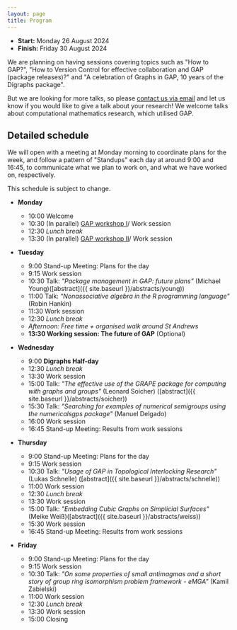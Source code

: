 ```yaml
---
layout: page
title: Program
---
```



* __Start:__ Monday 26 August 2024 <!-- , 9:00 UTC -->
* __Finish:__ Friday 30 August 2024

We are planning on having sessions covering topics such as "How to GAP?", "How to Version Control for effective collaboration and GAP (package releases)?" and "A celebration of Graphs in GAP, 10 years of the Digraphs package".

But we are looking for more talks, so please <a href="mailto:{{site.email}}">contact us via email</a> and let us know if you would like to give a talk about your research! We welcome talks about computational mathematics research, which utilised GAP.
## Detailed schedule

We will open with a meeting at Monday morning to coordinate plans for the week,
and follow a pattern of "Standups" each day at around 9:00 and 16:45, to
communicate what we plan to work on, and what we have worked on, respectively.

This schedule is subject to change. 

- **Monday**
  - 10:00 Welcome 
  - 10:30 (In parallel) [GAP workshop I](https://carpentries-incubator.github.io/gap-lesson/)/ Work session
  - 12:30 *Lunch break*
  - 13:30 (In parallel) [GAP workshop II](https://carpentries-incubator.github.io/gap-lesson/)/ Work session

- **Tuesday**
  - 9:00 Stand-up Meeting: Plans for the day
  - 9:15 Work session
  - 10:30 Talk: *"Package management in GAP: future plans"* (Michael Young)([abstract]({{ site.baseurl }}/abstracts/young))
  - 11:00 Talk: *"Nonassociative algebra in the R programming language"* (Robin Hankin)
  - 11:30 Work session
  - 12:30 *Lunch break*
  - *Afternoon: Free time + organised walk around St Andrews*
  - **13:30 Working session: The future of GAP** (Optional) 

- **Wednesday** 
  - 9:00 **Digraphs Half-day**
  - 12:30 *Lunch break*
  - 13:30 Work session
  - 15:00 Talk: *"The effective use of the GRAPE package for computing with graphs and groups"* (Leonard Soicher) ([abstract]({{ site.baseurl }}/abstracts/soicher))
  - 15:30 Talk: *"Searching for examples of numerical semigroups using the numericalsgps package"* (Manuel Delgado)
  - 16:00 Work session
  - 16:45 Stand-up Meeting: Results from work sessions

- **Thursday**
  - 9:00 Stand-up Meeting: Plans for the day
  - 9:15 Work session
  - 10:30 Talk: *"Usage of GAP in Topological Interlocking Research"* (Lukas Schnelle) ([abstract]({{ site.baseurl }}/abstracts/schnelle))
  - 11:00 Work session
  - 12:30 *Lunch break*
  - 13:30 Work session
  - 15:00 Talk: *"Embedding Cubic Graphs on Simplicial Surfaces"* (Meike Weiß)([abstract]({{ site.baseurl }}/abstracts/weiss))
  - 15:30 Work session
  - 16:45 Stand-up Meeting: Results from work sessions

- **Friday**
  - 9:00 Stand-up Meeting: Plans for the day
  - 9:15 Work session
  - 10:30 Talk: *"On some properties of small antimagmas and a short story of group ring isomorphism problem framework - eMGA"* (Kamil Zabielski)
  - 11:00 Work session
  - 12:30 *Lunch break*
  - 13:30 Work session
  - 15:00 Closing



<!-- 
We will open with a meeting at 10:00 on Monday to coordinate plans for the week,
and follow a pattern of "Standups" each day at around 9:00 and 16:30, to
communicate what we plan to work on, and what we have worked on, respectively.
We will close the meeting at around 15:00 on Friday.

This schedule is the first draft. Additional information will be added soon.


- **Monday**
  - 10:00 Opening of GAPDays 
  - 10:10 Introduction of everyone and final planning of schedule
  - 11:00 Setup session
  - 12:00 *Lunch break*
  - 13:30 Talk: *"The GAPic package"*, Lukas Schnelle ([link](https://github.com/GAP-ART-RWTH/GAPic))
  - 14:00 Work session: How to work with and contribute to GAP (also possible git crash course)
      - Maybe already working on some good first issues
  - 15:30 Plan for starting with new package list, especially setting of goals
  - 16:30 Stand-up Meeting: Results of first work session and plans for the coming days


- **Tuesday**
  - 9:00 Stand-up Meeting: Plans for the day
  - 9:30 Work session: new package list (e.g. mockups, precise planning of functions)
  - 11:00 Talk: *"How to set up a package website using GitHub and Jekyll"* (Max Horn)
  - 12:00 *Lunch break*
  - 13:30 Talk: *"The vector enumerator"*, Florian Heine & Nicolaus Jacobsen ([slides]({{ site.baseurl }}/slides/VectorEnumeration.pdf))
  - 13:50 Talk: *"Richard Parker, the Meataxe and the algorithm that was one optimisation too far."*, Stephen Linton ([abstract]({{ site.baseurl }}/abstracts/linton))
  - 14:00 Work session: transition plan for package list from old website
  - 15:30 Plan for implementing results from today
  - 16:30 Stand-up Meeting: Results from work sessions

- **Wednesday**
  - 9:00 Stand-up Meeting: Plans for the day
  - Work session
  - 12:00 *Lunch break*
  - 13:30 Talk: *"CoreFreeSub - a package to compute faithful transitive permutation representations of groups"*, Claudio Piedade ([link](https://github.com/CAPiedade/corefreesub)) ([abstract]({{ site.baseurl }}/abstracts/piedade))
  - Work session
  - 16:30 Stand-up Meeting: Results from new package list
  - 19:00 Conference dinner ([Restaurant Spinnrädel](https://spinnraedl.de))

- **Thursday**
  - 9:00 Stand-up Meeting: Plans for the day
  - Work session
  - 12:00 *Lunch break*
  - 13:30 Talk: *"LocalNR package and its applications"*, Iryna Raievska and Maryna Raievska ([link](https://github.com/gap-packages/LocalNR)) ([abstract]({{ site.baseurl }}/abstracts/raievska))
  - 14:00 *"Kres -- mathematical synthesis for secure microchips”*, Nusa Zidaric ([link](https://github.com/nzidaric))
  - Work session
  - 16:30 Stand-up Meeting: Results from cleaning up permutation actions

- **Friday**
  - 9:00 Stand-up meeting: Remaing tasks to clean finishing of GAPDays
  - 9:30 Work session: wrap up projects
  - 12:00 *Lunch break*
  - 13:30 Work session: Future GAPDays and feedback
  - 15:00 **Closing of GAPDays**


## Digital participation

For digital participants we created a [Gather.town meeting room, click here](https://app.gather.town/app/8v9jQV7Yeftv5bz1/GAPDays).

## Topics and projects

See this [HackMD](https://hackmd.io/e8lkzGISSRqoDscXa92uyw)
-->